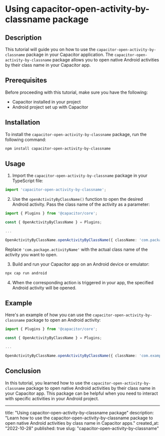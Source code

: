 # Using capacitor-open-activity-by-classname package

## Description
This tutorial will guide you on how to use the `capacitor-open-activity-by-classname` package in your Capacitor application. The `capacitor-open-activity-by-classname` package allows you to open native Android activities by their class name in your Capacitor app.

## Prerequisites
Before proceeding with this tutorial, make sure you have the following:

- Capacitor installed in your project
- Android project set up with Capacitor

## Installation
To install the `capacitor-open-activity-by-classname` package, run the following command:

```bash
npm install capacitor-open-activity-by-classname
```

## Usage
1. Import the `capacitor-open-activity-by-classname` package in your TypeScript file:

```typescript
import 'capacitor-open-activity-by-classname';
```

2. Use the `openActivityByClassName()` function to open the desired Android activity. Pass the class name of the activity as a parameter:

```typescript
import { Plugins } from '@capacitor/core';

const { OpenActivityByClassName } = Plugins;

...

OpenActivityByClassName.openActivityByClassName({ className: 'com.package.activityName' });
```

Replace `'com.package.activityName'` with the actual class name of the activity you want to open.

3. Build and run your Capacitor app on an Android device or emulator:

```bash
npx cap run android
```

4. When the corresponding action is triggered in your app, the specified Android activity will be opened.

## Example
Here's an example of how you can use the `capacitor-open-activity-by-classname` package to open an Android activity:

```typescript
import { Plugins } from '@capacitor/core';

const { OpenActivityByClassName } = Plugins;

...

OpenActivityByClassName.openActivityByClassName({ className: 'com.example.MainActivity' });
```

## Conclusion
In this tutorial, you learned how to use the `capacitor-open-activity-by-classname` package to open native Android activities by their class name in your Capacitor app. This package can be helpful when you need to interact with specific activities in your Android project.

---

title: "Using capacitor-open-activity-by-classname package"
description: "Learn how to use the capacitor-open-activity-by-classname package to open native Android activities by class name in Capacitor apps."
created_at: "2022-10-28"
published: true
slug: "capacitor-open-activity-by-classname"